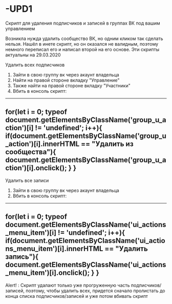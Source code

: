 # -UPD1
Скрипт для удаления подписчиков и записей в группах ВК под вашим управлением

Возникла нужда удалить сообщество ВК, но одним кликом так сделать нельзя. Нашёл в инете скрипт, но он оказался не валидным, поэтому немного переписал его и написал второй на его основе.
Эти скрипты актуальны на 29.03.2020


Удалить всех подписчиков 
1) Зайти в свою группу вк через акаунт владельца
2) Найти на правой стороне вкладку "Управление"
3) Также найти на правой стороне вкладку "Участники"
4) Вбить в консоль скрипт:
---------------------------------------------------

for(let i = 0; typeof document.getElementsByClassName('group_u_action')[i] != 'undefined'; i++){
if(document.getElementsByClassName('group_u_action')[i].innerHTML == "Удалить из сообщества"){
document.getElementsByClassName('group_u_action')[i].onclick();
}
}
----------------------------------------------------


Удалить все записи
1) Зайти в свою группу вк через акаунт владельца
2) Вбить в консоль скрипт:
----------------------------------------------------

for(let i = 0; typeof document.getElementsByClassName('ui_actions_menu_item')[i] != 'undefined'; i++){
if(document.getElementsByClassName('ui_actions_menu_item')[i].innerHTML == "Удалить запись"){
document.getElementsByClassName('ui_actions_menu_item')[i].onclick();
}
}
----------------------------------------------------

Alert! : Скрипт удалают только уже прогруженную часть подписчиков/записей, поэтому, чтобы удалить всех, придется сначало пролистать до конца списка подписчиков/записей и уже потом вбивать скрипт
